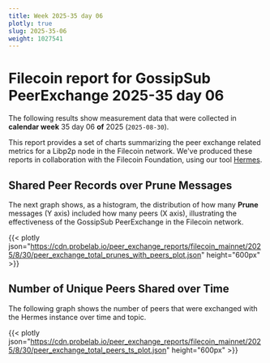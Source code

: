 ```yaml
---
title: Week 2025-35 day 06
plotly: true
slug: 2025-35-06
weight: 1027541
---
```


# Filecoin report for GossipSub PeerExchange 2025-35 day 06

The following results show measurement data that were collected in **calendar week** 35  day 06 **of** 
2025 (`2025-08-30`).

This report provides a set of charts summarizing the peer exchange related metrics for a Libp2p node in the Filecoin network.
We've produced these reports in collaboration with the Filecoin Foundation, using our tool [Hermes](/tools/hermes/).

## Shared Peer Records over Prune Messages
The next graph shows, as a histogram, the distribution of how many **Prune** messages (Y axis) included how many peers (X axis), 
illustrating the effectiveness of the GossipSub PeerExchange in the Filecoin network.

{{< plotly json="https://cdn.probelab.io/peer_exchange_reports/filecoin_mainnet/2025/8/30/peer_exchange_total_prunes_with_peers_plot.json" height="600px" >}}

## Number of Unique Peers Shared over Time
The following graph shows the number of peers that were exchanged with the Hermes instance over time and topic.

{{< plotly json="https://cdn.probelab.io/peer_exchange_reports/filecoin_mainnet/2025/8/30/peer_exchange_total_peers_ts_plot.json" height="600px" >}}